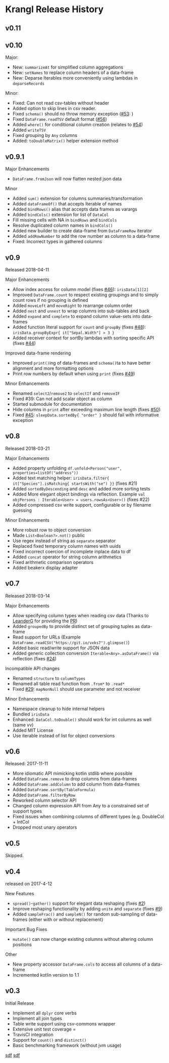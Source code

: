 Krangl Release History
======================

v0.11
-----



v0.10
-----

Major:
* New: `summarizeAt` for simplified column aggregations
* New: `setNames` to replace column headers of a data-frame
* New: Deparse Iterables more conveniently using lambdas in `deparseRecords`

Minor:
* Fixed: Can not read csv-tables without header
* Added option to skip lines in csv reader.
* Fixed `schema()` should no throw memory exception ([#53](https://github.com/holgerbrandl/krangl/issues/53): )
* Fixed `DataFrame.readTSV` default format ([#56](https://github.com/holgerbrandl/krangl/issues/56))
* Added `where()` for conditional column creation (relates to [#54](https://github.com/holgerbrandl/krangl/issues/54))
* Added `writeTSV`
* Fixed grouping by `Any` columns
* Added: `toDoubleMatrix()` helper extension method

v0.9.1
-----

Major Enhancements

* `DataFrame.fromJson` will now flatten nested json data

Minor

* Added `sum()` extension for columns summaries/transformation
* Added `dataFrameOf()` that accepts Iterable of names
* Added `bindRows()` alias that accepts data frames as varargs
* Added `bindCols()` extension for list of `DataCol`
* Fill missing cells with NA in `bindRows` and `bindCols`
* Resolve duplicated column names in `bindCols()`
* Added new builder to create data-frame from `DataFrameRow` iterator
* Added `addRowNumber` to add the row number as column to a data-frame
* Fixed: Incorrect types in gathered columns


v0.9
----

Released 2018-04-11

Major Enhancements

* Allow index access for column model (fixes [#46](https://github.com/holgerbrandl/krangl/issues/46)): `irisData[1][2]`
* Improved `DataFrame.count` to respect existing groupings and to simply count rows if no grouping is defined
* Added `moveLeft` and `moveRight` to rearrange column order
* Added `nest` and `unnest` to wrap columns into sub-tables and back
* Added `expand` and `complete` to expand column value-sets into data-frames
* Added function literal support for `count` and `groupBy` (fixes [#48](https://github.com/holgerbrandl/krangl/issues/48)): `irisData.groupByExpr{ it["Sepal.Width"] > 3 }`
* Added receiver context for sortBy lambdas with sorting specific API (fixes [#44](https://github.com/holgerbrandl/krangl/issues/44))

Improved data-frame rendering

* Improved `print()`ing of data-frames and `schema()`ta to have better alignment and more formatting options
* Print row numbers by default when using `print` (fixes [#49](https://github.com/holgerbrandl/krangl/issues/49))


Minor Enhancements

* Renamed `select2`/`remove2` to `selectIf` and `removeIF`
* Fixed #39: Can not add scalar object as column
* Started submodule for documentation
* Hide columns in `print` after exceeding maximum line length (fixes [#50](https://github.com/holgerbrandl/krangl/issues/50))
* Fixed [#45](https://github.com/holgerbrandl/krangl/issues/45): `sleepData.sortedBy{ "order" }` should fail with informative exception


v0.8
----

Released 2018-03-21

Major Enhancements

* Added property unfolding `df.unfold<Person("user", properties=listOf("address"))`
* Added text matching helper: `irisData.filter{ it["Species"].isMatching{ startsWith("se") }}` (fixes #21)
* Added `sortedByDescending` and `desc` and added more sorting tests
* Added More elegant object bindings via reflection. Example `val objPersons : Iterable<User> = users.rowsAs<User>()` (fixes #22)
* Added compressed csv write support, configurable or by filename guessing

Minor Enhancements

* More robust row to object conversion
* Made `List<Boolean?>.not()` public
* Use regex instead of string as `separate` separator
* Replaced fixed temporary column names with uuids
* Fixed incorrect coercion of incomplete inplace data to df
* Added `concat` operator for string column arithmetics
* Fixed arithmetic comparison operators
* Added beakerx display adapter


v0.7
----

Released 2018-03-14

Major Enhancements
* Allow specifying column types when reading csv data (Thanks to [LeanderG](https://github.com/LeanderG) for providing the [PR](https://github.com/holgerbrandl/krangl/pull/28))
* Added `groupedBy` to provide distinct set of grouping tuples as data-frame
* Read support for URLs (Example `DataFrame.readCSV("https://git.io/vxks7").glimpse()`)
* Added basic read/write support for JSON data
* Added generic collection conversion `Iterable<Any>.asDataFrame()` via reflection (fixes [#24](https://github.com/holgerbrandl/krangl/issues/24))


Incompatible API changes
* Renamed `structure` to `columnTypes`
* Renamed all table read function from `.from*` to `.read*`
* Fixed [#29](https://github.com/holgerbrandl/krangl/issues/29): `mapNonNull` should use parameter and not receiver


Minor Enhancements
* Namespace cleanup to hide internal helpers
* Bundled `irisData`
* Enhanced: `DataCol.toDouble()` should work for int columns as well (same vv)
* Added MIT License
* Use iterable instead of list for object conversions


v0.6
----
Released: 2017-11-11

* More idiomatic API mimicking kotlin stdlib where possible
* Added `DataFrame.remove` to drop columns from data-frames
* Added `DataFrame.addColumn` to add column from data-frames
* Added `DataFrame.sortBy(TableFormula)`
* Added `DataFrame.filterByRow`
* Reworked column selector API
* Changed column expression API from Any to a constrained set of support types
* Fixed issues when combining columns of different types (e.g. DoubleCol + IntCol
* Dropped most unary operators

v0.5
----

Skipped.

v0.4
----

released on 2017-4-12

New Features

* `spread()`-`gather()` support for elegant data reshaping (fixes [#2](https://github.com/holgerbrandl/krangl/issues/2))
* Improve reshaping functionality by adding `unite` and `separate` (fixes [#9](https://github.com/holgerbrandl/krangl/issues/9))
* Added `sampleFrac()` and `sampleN()` for random sub-sampling of data-frames (either with or without replacement)

Important Bug Fixes
* `mutate()` can now change existing columns without altering column positions

Other
* New property accessor  `DataFrame.cols` to access all columns of a data-frame
* Incremented kotlin version to 1.1


v0.3
----

Initial Release

* Implement all `dplyr` core verbs
* Implement all join types
* Table write support using csv-commons wrapper
* Extensive unit test coverage =
* TravisCI integration
* Support for `count()` and `distinct()`
* Basic benchmarking framework (without jvm usage)

[sdf](file:///Users/brandl/Desktop/README.pdf)
[sdf](file:///Users/brandl/Desktop/README__DOES_NOT_EXIST.pdf)
